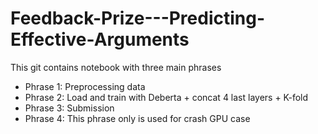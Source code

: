 # Feedback-Prize---Predicting-Effective-Arguments

This git contains notebook with three main phrases
- Phrase 1: Preprocessing data
- Phrase 2: Load and train with Deberta + concat 4 last layers + K-fold
- Phrase 3: Submission
- Phrase 4: This phrase only is used for crash GPU case
